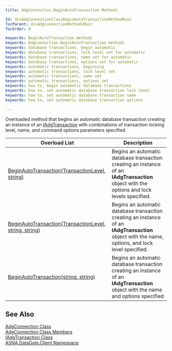 ```yaml
---
title: AdgConnection.BeginAutoTransaction Methods

Id: dcsAdgConnectionClassBeginAutoTransactionMethodMain
TocParent: dcsAdgConnectionMethodsMain
TocOrder: 0

keywords: BeginAutoTransaction methods
keywords: AdgConnection.BeginAutoTransaction methods
keywords: database transactions, begin automatic
keywords: database transactions, lock level set for automatic
keywords: database transactions, name set for automatic
keywords: database transactions, options set for automatic
keywords: automatic transactions, beginning
keywords: automatic transactions, lock level set
keywords: automatic transactions, name set
keywords: automatic transactions, options set
keywords: how to, begin automatic database transactions
keywords: how to, set automatic database transaction lock level
keywords: how to, set automatic database transaction name
keywords: how to, set automatic database transaction options

---
```


Overloaded method that begins an automatic database transaction creating an instance of an [IAdgTransaction](iadg-transaction-class.html) with combinations of transaction locking level, name, and command options parameters specified.
<br />



| Overload List | Description |
| ---- | ---- |
| [BeginAutoTransaction(TransactionLevel, string)](adg-connection-class-begin-auto-transaction-method1.html) | Begins an automatic database transaction creating an instance of an **IAdgTransaction** object with the options and lock levels specified. |
| [BeginAutoTransaction(TransactionLevel, string, string)](adg-connection-class-begin-auto-transaction-method2.html) | Begins an automatic database transaction creating an instance of an **IAdgTransaction** object with the name, options, and lock level specified. |
| [BeginAutoTransaction(string, string)](adg-connection-class-begin-auto-transaction-method3.html) | Begins an automatic database transaction creating an instance of an **IAdgTransaction** object with the name and options specified |



## See Also


[AdgConnection Class](adg-connection-class.html)
      <br />
[AdgConnection Class Members](adg-connection-members.html)
      <br />
[IAdgTransaction Class](iadg-transaction-class.html)
      <br />
[ASNA.DataGate.Client Namespace](datagate-client-namespace.html)

